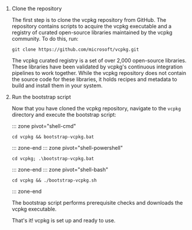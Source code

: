 1. Clone the repository

    The first step is to clone the vcpkg repository from GitHub. The repository contains scripts to acquire the vcpkg executable and a registry of curated open-source libraries maintained by the vcpkg community. To do this, run:

    ```console
    git clone https://github.com/microsoft/vcpkg.git
    ```

    The vcpkg curated registry is a set of over 2,000 open-source libraries. These libraries have been validated by vcpkg's continuous integration pipelines to work together. While the vcpkg repository does not contain the source code for these libraries, it holds recipes and metadata to build and install them in your system.

2. Run the bootstrap script

    Now that you have cloned the vcpkg repository, navigate to the `vcpkg` directory and execute the bootstrap script:

    ::: zone pivot="shell-cmd"

    ```console
    cd vcpkg && bootstrap-vcpkg.bat
    ```

    ::: zone-end
    ::: zone pivot="shell-powershell"

    ```console
    cd vcpkg; .\bootstrap-vcpkg.bat
    ```

    ::: zone-end
    ::: zone pivot="shell-bash"

    ```console
    cd vcpkg && ./bootstrap-vcpkg.sh
    ```

    ::: zone-end

    The bootstrap script performs prerequisite checks and downloads the vcpkg executable.

    That's it! vcpkg is set up and ready to use.
